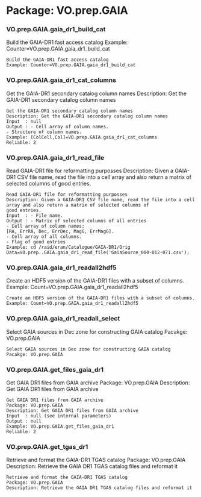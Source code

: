 # Package: VO.prep.GAIA


### VO.prep.GAIA.gaia_dr1_build_cat

Build the GAIA-DR1 fast access catalog Example: Counter=VO.prep.GAIA.gaia_dr1_build_cat


    
    Build the GAIA-DR1 fast access catalog  
    Example: Counter=VO.prep.GAIA.gaia_dr1_build_cat  
      
### VO.prep.GAIA.gaia_dr1_cat_columns

Get the GAIA-DR1 secondary catalog column names Description: Get the GAIA-DR1 secondary catalog column names


    
    Get the GAIA-DR1 secondary catalog column names  
    Description: Get the GAIA-DR1 secondary catalog column names  
    Input  : null  
    Output : - Cell array of column names.  
    - Structure of column names.  
    Example: [ColCell,Col]=VO.prep.GAIA.gaia_dr1_cat_columns  
    Reliable: 2  
      
### VO.prep.GAIA.gaia_dr1_read_file

Read GAIA-DR1 file for reformatting purposses Description: Given a GAIA-DR1 CSV file name, read the file into a cell array and also return a matrix of selected columns of good entries.


    
    Read GAIA-DR1 file for reformatting purposses  
    Description: Given a GAIA-DR1 CSV file name, read the file into a cell  
    array and also return a matrix of selected columns of  
    good entries.  
    Input  : - File name.  
    Output : - Matrix of selected columns of all entries  
    - Cell array of column names:  
    [RA, ErrRA, Dec, ErrDec, MagG, ErrMagG].  
    - Cell array of all columns.  
    - Flag of good entries  
    Example: cd /raid/eran/Catalogue/GAIA-DR1/Orig  
    Data=VO.prep..GAIA.gaia_dr1_read_file('GaiaSource_000-012-071.csv');  
      
### VO.prep.GAIA.gaia_dr1_readall2hdf5

Create an HDF5 version of the GAIA-DR1 files with a subset of columns. Example: Count=VO.prep.GAIA.gaia_dr1_readall2hdf5


    
    Create an HDF5 version of the GAIA-DR1 files with a subset of columns.  
    Example: Count=VO.prep.GAIA.gaia_dr1_readall2hdf5  
      
### VO.prep.GAIA.gaia_dr1_readall_select

Select GAIA sources in Dec zone for constructing GAIA catalog Pacakge: VO.prep.GAIA


    
    Select GAIA sources in Dec zone for constructing GAIA catalog  
    Pacakge: VO.prep.GAIA  
      
      
### VO.prep.GAIA.get_files_gaia_dr1

Get GAIA DR1 files from GAIA archive Package: VO.prep.GAIA Description: Get GAIA DR1 files from GAIA archive


    
    Get GAIA DR1 files from GAIA archive  
    Package: VO.prep.GAIA  
    Description: Get GAIA DR1 files from GAIA archive  
    Input  : null (see internal parameters)  
    Output : null  
    Example: VO.prep.GAIA.get_files_gaia_dr1  
    Reliable: 2  
      
### VO.prep.GAIA.get_tgas_dr1

Retrieve and format the GAIA-DR1 TGAS catalog Package: VO.prep.GAIA Description: Retrieve the GAIA DR1 TGAS catalog files and reformat it


    
    Retrieve and format the GAIA-DR1 TGAS catalog  
    Package: VO.prep.GAIA  
    Description: Retrieve the GAIA DR1 TGAS catalog files and reformat it  
      
      
